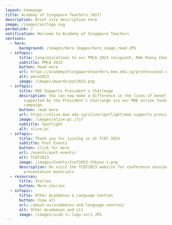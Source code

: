 ```yaml
---
layout: homepage
title: Academy of Singapore Teachers (AST)
description: Brief site description here
image: /images/astlogo.svg
permalink: /
notification: Welcome to Academy of Singapore Teachers
sections:
  - hero:
      background: /images/Hero Images/hero_image_read.JPG
  - infopic:
      title: Congratulations to our PMCA 2023 recipient, Mdm Penny Chong
      subtitle: PMCA 2023
      button: Read more
      url: https://academyofsingaporeteachers.moe.edu.sg/professional-excellence/international-awards/pmca/
      alt: pmca2023
      image: /images/Awards/pat2023.png
  - infopic:
      title: MOE Supports President's Challenge
      description: You can now make a difference in the lives of beneficiaries
        supported by the President's Challenge via our MOE online fundraising
        campaign.
      button: read more
      url: https://olive.moe.edu.sg/olive/spotlight/moe-supports-presidents-challenge-2023/
      image: /images/olive-pc.jfif
      subtitle: Spotlight
      alt: olive-pc
  - infopic:
      title: Thank you for joining us at TCEF 2023
      subtitle: Past Events
      button: Click for more
      url: /events/past-events/
      alt: TCEF2023
      image: /images/Events/tcef2023-thkyou-1.png
      description: Do visit the TCEF2023 website for conference session recordings and
        presentation materials
  - resources:
      title: Stories
      button: More stories
  - infopic:
      title: Other Academies & Language Centres
      button: View all
      url: /about-us/academies-and-language-centres/
      alt: Other Academies and LCs
      image: /images/acad-lc-logo-ver1.JPG
---
```

